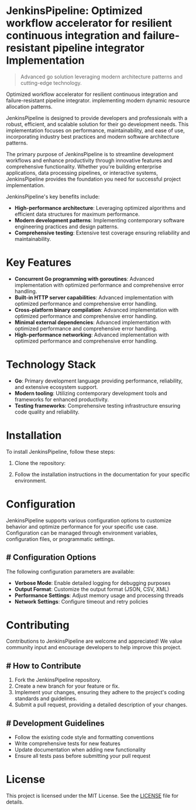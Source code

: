 <!-- fallback_JenkinsPipeline_20250806234654_90660 -->

# JenkinsPipeline: Optimized workflow accelerator for resilient continuous integration and failure-resistant pipeline integrator Implementation
> Advanced go solution leveraging modern architecture patterns and cutting-edge technology.

Optimized workflow accelerator for resilient continuous integration and failure-resistant pipeline integrator. implementing modern dynamic resource allocation patterns.

JenkinsPipeline is designed to provide developers and professionals with a robust, efficient, and scalable solution for their go development needs. This implementation focuses on performance, maintainability, and ease of use, incorporating industry best practices and modern software architecture patterns.

The primary purpose of JenkinsPipeline is to streamline development workflows and enhance productivity through innovative features and comprehensive functionality. Whether you're building enterprise applications, data processing pipelines, or interactive systems, JenkinsPipeline provides the foundation you need for successful project implementation.

JenkinsPipeline's key benefits include:

* **High-performance architecture**: Leveraging optimized algorithms and efficient data structures for maximum performance.
* **Modern development patterns**: Implementing contemporary software engineering practices and design patterns.
* **Comprehensive testing**: Extensive test coverage ensuring reliability and maintainability.

# Key Features

* **Concurrent Go programming with goroutines**: Advanced implementation with optimized performance and comprehensive error handling.
* **Built-in HTTP server capabilities**: Advanced implementation with optimized performance and comprehensive error handling.
* **Cross-platform binary compilation**: Advanced implementation with optimized performance and comprehensive error handling.
* **Minimal external dependencies**: Advanced implementation with optimized performance and comprehensive error handling.
* **High-performance networking**: Advanced implementation with optimized performance and comprehensive error handling.

# Technology Stack

* **Go**: Primary development language providing performance, reliability, and extensive ecosystem support.
* **Modern tooling**: Utilizing contemporary development tools and frameworks for enhanced productivity.
* **Testing frameworks**: Comprehensive testing infrastructure ensuring code quality and reliability.

# Installation

To install JenkinsPipeline, follow these steps:

1. Clone the repository:


2. Follow the installation instructions in the documentation for your specific environment.

# Configuration

JenkinsPipeline supports various configuration options to customize behavior and optimize performance for your specific use case. Configuration can be managed through environment variables, configuration files, or programmatic settings.

## # Configuration Options

The following configuration parameters are available:

* **Verbose Mode**: Enable detailed logging for debugging purposes
* **Output Format**: Customize the output format (JSON, CSV, XML)
* **Performance Settings**: Adjust memory usage and processing threads
* **Network Settings**: Configure timeout and retry policies

# Contributing

Contributions to JenkinsPipeline are welcome and appreciated! We value community input and encourage developers to help improve this project.

## # How to Contribute

1. Fork the JenkinsPipeline repository.
2. Create a new branch for your feature or fix.
3. Implement your changes, ensuring they adhere to the project's coding standards and guidelines.
4. Submit a pull request, providing a detailed description of your changes.

## # Development Guidelines

* Follow the existing code style and formatting conventions
* Write comprehensive tests for new features
* Update documentation when adding new functionality
* Ensure all tests pass before submitting your pull request

# License

This project is licensed under the MIT License. See the [LICENSE](https://github.com/sandibrrm/JenkinsPipeline/blob/main/LICENSE) file for details.
